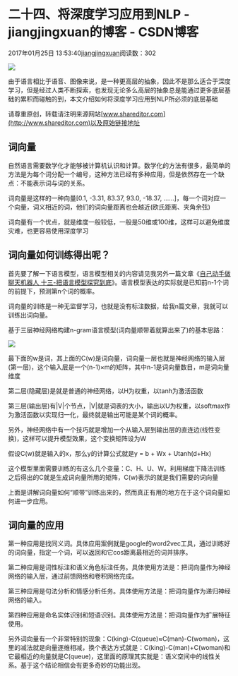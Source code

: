# 二十四、将深度学习应用到NLP - jiangjingxuan的博客 - CSDN博客





2017年01月25日 13:53:40[jiangjingxuan](https://me.csdn.net/jiangjingxuan)阅读数：302












![](http://www.shareditor.com/uploads/media/default/0001/01/thumb_295_default_big.jpeg)



由于语言相比于语音、图像来说，是一种更高层的抽象，因此不是那么适合于深度学习，但是经过人类不断探索，也发现无论多么高层的抽象总是能通过更多底层基础的累积而碰触的到，本文介绍如何将深度学习应用到NLP所必须的底层基础

请尊重原创，转载请注明来源网站[www.shareditor.com](http://www.shareditor.com)以及原始链接地址

## 词向量

自然语言需要数学化才能够被计算机认识和计算。数学化的方法有很多，最简单的方法是为每个词分配一个编号，这种方法已经有多种应用，但是依然存在一个缺点：不能表示词与词的关系。

词向量是这样的一种向量[0.1, -3.31, 83.37, 93.0, -18.37, ……]，每一个词对应一个向量，词义相近的词，他们的词向量距离也会越近(欧氏距离、夹角余弦)

词向量有一个优点，就是维度一般较低，一般是50维或100维，这样可以避免维度灾难，也更容易使用深度学习



## 词向量如何训练得出呢？

首先要了解一下语言模型，语言模型相关的内容请见我另外一篇文章《[自己动手做聊天机器人 十三-把语言模型探究到底](http://www.shareditor.com/blogshow/?blogId=78)》。语言模型表达的实际就是已知前n-1个词的前提下，预测第n个词的概率。

词向量的训练是一种无监督学习，也就是没有标注数据，给我n篇文章，我就可以训练出词向量。

基于三层神经网络构建n-gram语言模型(词向量顺带着就算出来了)的基本思路：

![](http://www.shareditor.com/uploads/media/my-context/0001/01/436984a952d8fb45270875d8452081517d149973.png)

最下面的w是词，其上面的C(w)是词向量，词向量一层也就是神经网络的输入层(第一层)，这个输入层是一个(n-1)×m的矩阵，其中n-1是词向量数目，m是词向量维度

第二层(隐藏层)是就是普通的神经网络，以H为权重，以tanh为激活函数

第三层(输出层)有|V|个节点，|V|就是词表的大小，输出以U为权重，以softmax作为激活函数以实现归一化，最终就是输出可能是某个词的概率。

另外，神经网络中有一个技巧就是增加一个从输入层到输出层的直连边(线性变换)，这样可以提升模型效果，这个变换矩阵设为W

假设C(w)就是输入的x，那么y的计算公式就是y = b + Wx + Utanh(d+Hx)

这个模型里面需要训练的有这么几个变量：C、H、U、W。利用梯度下降法训练之后得出的C就是生成词向量所用的矩阵，C(w)表示的就是我们需要的词向量

上面是讲解词向量如何“顺带”训练出来的，然而真正有用的地方在于这个词向量如何进一步应用。



## 词向量的应用

第一种应用是找同义词。具体应用案例就是google的word2vec工具，通过训练好的词向量，指定一个词，可以返回和它cos距离最相近的词并排序。

第二种应用是词性标注和语义角色标注任务。具体使用方法是：把词向量作为神经网络的输入层，通过前馈网络和卷积网络完成。

第三种应用是句法分析和情感分析任务。具体使用方法是：把词向量作为递归神经网络的输入。

第四种应用是命名实体识别和短语识别。具体使用方法是：把词向量作为扩展特征使用。

另外词向量有一个非常特别的现象：C(king)-C(queue)≈C(man)-C(woman)，这里的减法就是向量逐维相减，换个表达方式就是：C(king)-C(man)+C(woman)和它最相近的向量就是C(queue)，这里面的原理其实就是：语义空间中的线性关系。基于这个结论相信会有更多奇妙的功能出现。





